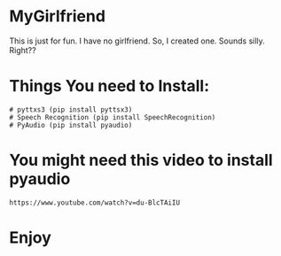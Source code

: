 # MyGirlfriend
This is just for fun. I have no girlfriend. So, I created one. Sounds silly. Right??

# Things You need to Install:
    # pyttxs3 (pip install pyttsx3)
    # Speech Recognition (pip install SpeechRecognition)
    # PyAudio (pip install pyaudio)
# You might need this video to install pyaudio
    https://www.youtube.com/watch?v=du-BlcTAiIU
    
    
# Enjoy

